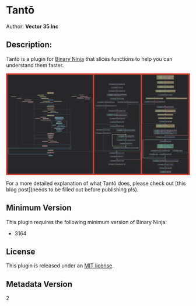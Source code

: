 # Tantō
Author: **Vector 35 Inc**

## Description:
Tantō is a plugin for [Binary Ninja](https://binary.ninja/) that slices functions to help you can understand them faster.

<img align="center" src="./tanto_preview.png">

For a more detailed explanation of what Tantō does, please check out [this blog post](needs to be filled out before publishing pls).

## Minimum Version

This plugin requires the following minimum version of Binary Ninja:

 * 3164

## License

This plugin is released under an [MIT license](./LICENSE.txt).

## Metadata Version

2